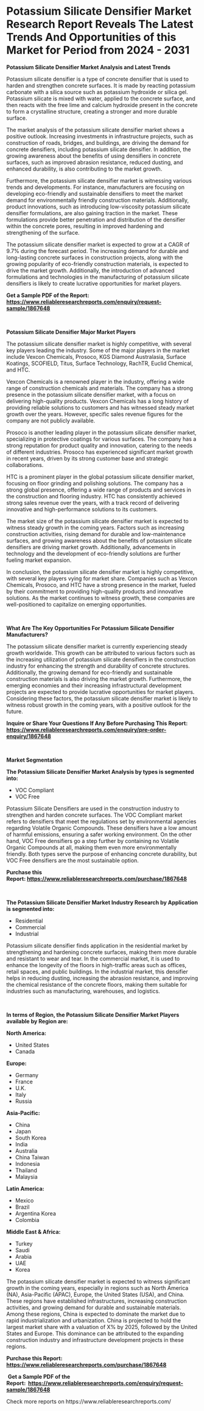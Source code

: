 <p><h1>Potassium Silicate Densifier Market Research Report Reveals The Latest Trends And Opportunities of this Market for Period from 2024 - 2031</h1></p><p><strong>Potassium Silicate Densifier Market Analysis and Latest Trends</strong></p>
<p><p>Potassium silicate densifier is a type of concrete densifier that is used to harden and strengthen concrete surfaces. It is made by reacting potassium carbonate with a silica source such as potassium hydroxide or silica gel. Potassium silicate is mixed with water, applied to the concrete surface, and then reacts with the free lime and calcium hydroxide present in the concrete to form a crystalline structure, creating a stronger and more durable surface.</p><p>The market analysis of the potassium silicate densifier market shows a positive outlook. Increasing investments in infrastructure projects, such as construction of roads, bridges, and buildings, are driving the demand for concrete densifiers, including potassium silicate densifier. In addition, the growing awareness about the benefits of using densifiers in concrete surfaces, such as improved abrasion resistance, reduced dusting, and enhanced durability, is also contributing to the market growth.</p><p>Furthermore, the potassium silicate densifier market is witnessing various trends and developments. For instance, manufacturers are focusing on developing eco-friendly and sustainable densifiers to meet the market demand for environmentally friendly construction materials. Additionally, product innovations, such as introducing low-viscosity potassium silicate densifier formulations, are also gaining traction in the market. These formulations provide better penetration and distribution of the densifier within the concrete pores, resulting in improved hardening and strengthening of the surface.</p><p>The potassium silicate densifier market is expected to grow at a CAGR of 9.7% during the forecast period. The increasing demand for durable and long-lasting concrete surfaces in construction projects, along with the growing popularity of eco-friendly construction materials, is expected to drive the market growth. Additionally, the introduction of advanced formulations and technologies in the manufacturing of potassium silicate densifiers is likely to create lucrative opportunities for market players.</p></p>
<p><strong>Get a Sample PDF of the Report:&nbsp; <a href="https://www.reliableresearchreports.com/enquiry/request-sample/1867648">https://www.reliableresearchreports.com/enquiry/request-sample/1867648</a></strong></p>
<p>&nbsp;</p>
<p><strong>Potassium Silicate Densifier Major Market Players</strong></p>
<p><p>The potassium silicate densifier market is highly competitive, with several key players leading the industry. Some of the major players in the market include Vexcon Chemicals, Prosoco, KGS Diamond Australasia, Surface Koatings, SCOFIELD, Titus, Surface Technology, RachTR, Euclid Chemical, and HTC.</p><p>Vexcon Chemicals is a renowned player in the industry, offering a wide range of construction chemicals and materials. The company has a strong presence in the potassium silicate densifier market, with a focus on delivering high-quality products. Vexcon Chemicals has a long history of providing reliable solutions to customers and has witnessed steady market growth over the years. However, specific sales revenue figures for the company are not publicly available.</p><p>Prosoco is another leading player in the potassium silicate densifier market, specializing in protective coatings for various surfaces. The company has a strong reputation for product quality and innovation, catering to the needs of different industries. Prosoco has experienced significant market growth in recent years, driven by its strong customer base and strategic collaborations.</p><p>HTC is a prominent player in the global potassium silicate densifier market, focusing on floor grinding and polishing solutions. The company has a strong global presence, offering a wide range of products and services in the construction and flooring industry. HTC has consistently achieved strong sales revenue over the years, with a track record of delivering innovative and high-performance solutions to its customers.</p><p>The market size of the potassium silicate densifier market is expected to witness steady growth in the coming years. Factors such as increasing construction activities, rising demand for durable and low-maintenance surfaces, and growing awareness about the benefits of potassium silicate densifiers are driving market growth. Additionally, advancements in technology and the development of eco-friendly solutions are further fueling market expansion.</p><p>In conclusion, the potassium silicate densifier market is highly competitive, with several key players vying for market share. Companies such as Vexcon Chemicals, Prosoco, and HTC have a strong presence in the market, fueled by their commitment to providing high-quality products and innovative solutions. As the market continues to witness growth, these companies are well-positioned to capitalize on emerging opportunities.</p></p>
<p>&nbsp;</p>
<p><strong>What Are The Key Opportunities For Potassium Silicate Densifier Manufacturers?</strong></p>
<p><p>The potassium silicate densifier market is currently experiencing steady growth worldwide. This growth can be attributed to various factors such as the increasing utilization of potassium silicate densifiers in the construction industry for enhancing the strength and durability of concrete structures. Additionally, the growing demand for eco-friendly and sustainable construction materials is also driving the market growth. Furthermore, the emerging economies and their increasing infrastructural development projects are expected to provide lucrative opportunities for market players. Considering these factors, the potassium silicate densifier market is likely to witness robust growth in the coming years, with a positive outlook for the future.</p></p>
<p><strong>Inquire or Share Your Questions If Any Before Purchasing This Report: <a href="https://www.reliableresearchreports.com/enquiry/pre-order-enquiry/1867648">https://www.reliableresearchreports.com/enquiry/pre-order-enquiry/1867648</a></strong></p>
<p>&nbsp;</p>
<p><strong>Market Segmentation</strong></p>
<p><strong>The Potassium Silicate Densifier Market Analysis by types is segmented into:</strong></p>
<p><ul><li>VOC Compliant</li><li>VOC Free</li></ul></p>
<p><p>Potassium Silicate Densifiers are used in the construction industry to strengthen and harden concrete surfaces. The VOC Compliant market refers to densifiers that meet the regulations set by environmental agencies regarding Volatile Organic Compounds. These densifiers have a low amount of harmful emissions, ensuring a safer working environment. On the other hand, VOC Free densifiers go a step further by containing no Volatile Organic Compounds at all, making them even more environmentally friendly. Both types serve the purpose of enhancing concrete durability, but VOC Free densifiers are the most sustainable option.</p></p>
<p><strong>Purchase this Report:&nbsp;<a href="https://www.reliableresearchreports.com/purchase/1867648">https://www.reliableresearchreports.com/purchase/1867648</a></strong></p>
<p>&nbsp;</p>
<p><strong>The Potassium Silicate Densifier Market Industry Research by Application is segmented into:</strong></p>
<p><ul><li>Residential</li><li>Commercial</li><li>Industrial</li></ul></p>
<p><p>Potassium silicate densifier finds application in the residential market by strengthening and hardening concrete surfaces, making them more durable and resistant to wear and tear. In the commercial market, it is used to enhance the longevity of the floors in high-traffic areas such as offices, retail spaces, and public buildings. In the industrial market, this densifier helps in reducing dusting, increasing the abrasion resistance, and improving the chemical resistance of the concrete floors, making them suitable for industries such as manufacturing, warehouses, and logistics.</p></p>
<p>&nbsp;</p>
<p><strong>In terms of Region, the Potassium Silicate Densifier Market Players available by Region are:</strong></p>
<p>
    <p> <strong> North America: </strong>
        <ul>
            <li>United States</li>
            <li>Canada</li>
        </ul>
        </p> 
    <p> <strong> Europe: </strong>
        <ul>
            <li>Germany</li>
            <li>France</li>
            <li>U.K.</li>
            <li>Italy</li>
            <li>Russia</li>
        </ul>
        </p> 
    <p> <strong> Asia-Pacific: </strong>
        <ul>
            <li>China</li>
            <li>Japan</li>
            <li>South Korea</li>
            <li>India</li>
            <li>Australia</li>
            <li>China Taiwan</li>
            <li>Indonesia</li>
            <li>Thailand</li>
            <li>Malaysia</li>
        </ul>
        </p> 
    <p> <strong> Latin America: </strong>
        <ul>
            <li>Mexico</li>
            <li>Brazil</li>
            <li>Argentina Korea</li>
            <li>Colombia</li>
        </ul>
        </p> 
    <p> <strong> Middle East & Africa: </strong>
        <ul>
            <li>Turkey</li>
            <li>Saudi</li>
            <li>Arabia</li>
            <li>UAE</li>
            <li>Korea</li>
        </ul>
    </p>
    </p>
<p><p>The potassium silicate densifier market is expected to witness significant growth in the coming years, especially in regions such as North America (NA), Asia-Pacific (APAC), Europe, the United States (USA), and China. These regions have established infrastructures, increasing construction activities, and growing demand for durable and sustainable materials. Among these regions, China is expected to dominate the market due to rapid industrialization and urbanization. China is projected to hold the largest market share with a valuation of X% by 2025, followed by the United States and Europe. This dominance can be attributed to the expanding construction industry and infrastructure development projects in these regions.</p></p>
<p><strong>Purchase this Report: <a href="https://www.reliableresearchreports.com/purchase/1867648">https://www.reliableresearchreports.com/purchase/1867648</a></strong></p>
<p>&nbsp;<strong>Get a Sample PDF of the Report:&nbsp;&nbsp;<a href="https://www.reliableresearchreports.com/enquiry/request-sample/1867648">https://www.reliableresearchreports.com/enquiry/request-sample/1867648</a></strong></p>
<p><strong></strong></p>
<p>Check more reports on https://www.reliableresearchreports.com/</p>